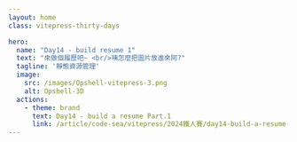 ```yaml
---
layout: home
class: vitepress-thirty-days

hero:
  name: "Day14 - build resume 1"
  text: "來做個履歷吧~ <br/>咦怎麼把圖片放進來阿?"
  tagline: '靜態資源管理'
  image:
    src: /images/Opshell-vitepress-3.png
    alt: Opshell-3D
  actions:
    - theme: brand
      text: Day14 - build a resume Part.1
      link: /article/code-sea/vitepress/2024鐵人賽/day14-build-a-resume-resource
---
```


<style lang="scss">
    :root {
        --vp-home-hero-name-background: -webkit-linear-gradient(120deg, #f4b936 30%, #bd34fe 80%);
        --vp-home-hero-image-background-image: linear-gradient(-45deg, #bd34fe 50%, #f4b936 50%);
    }

    .vitepress-thirty-days {
        .VPHero {
            transform: translateY(120px);
            &.has-image {
                .image {
                    transform: translateY(50px);
                    .image-bg {
                        width: 350px;
                        height: 350px;
                    }
                    .image-src {
                        max-width: 400px;
                        max-height: 400px;
                    }
                }
                .name, .text {
                    line-height: 1.5;
                }
            }

            @include setRWD(959px) {
                transform: translateY(0);
                .main {
                    transform: translateY(80px);
                }
            }
            @include setRWD(638px) {
                &.has-image .image .image-src {
                    max-width: 300px;
                    max-height: 300px;
                }
            }
        }
    }
</style>
